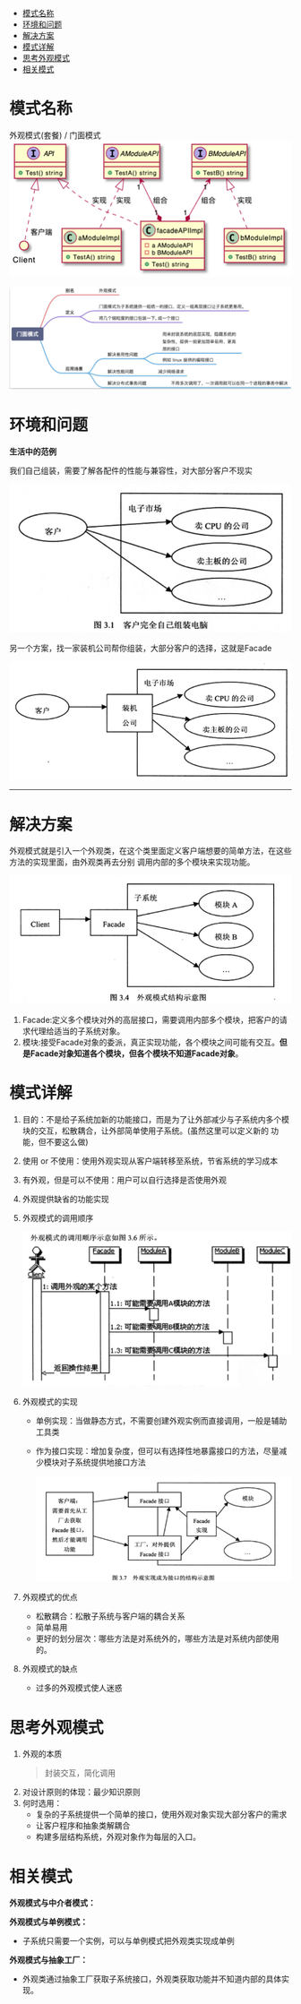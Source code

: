 - [模式名称](#模式名称)
- [环境和问题](#环境和问题)
- [解决方案](#解决方案)
- [模式详解](#模式详解)
- [思考外观模式](#思考外观模式)
- [相关模式](#相关模式)
# 模式名称
外观模式(套餐) / 门面模式
![图 21](../../image/16e06c09e8efc0c3e7d7299f764ff41f8867db2525ab24a373a015ba6f91b448.png)  

![图 22](../../image/c0c1fbbe81357a496cf1087068fe13d84c3b3ef7110991880264a85d826d288c.png)  

# 环境和问题

**生活中的范例**

我们自己组装，需要了解各配件的性能与兼容性，对大部分客户不现实
    
   ![组装](.README_images/88453844.png) 

另一个方案，找一家装机公司帮你组装，大部分客户的选择，这就是Facade

   ![组装2](.README_images/588ac333.png)

--- 


# 解决方案
外观模式就是引入一个外观类，在这个类里面定义客户端想要的简单方法，在这些方法的实现里面，由外观类再去分别
调用内部的多个模块来实现功能。

![外观](.README_images/dfd6ebd5.png)
1. Facade:定义多个模块对外的高层接口，需要调用内部多个模块，把客户的请求代理给适当的子系统对象。
2. 模块:接受Facade对象的委派，真正实现功能，各个模块之间可能有交互。**但是Facade对象知道各个模块，但各个模块不知道Facade对象**。


# 模式详解
1. 目的：不是给子系统加新的功能接口，而是为了让外部减少与子系统内多个模块的交互，松散耦合，让外部简单使用子系统。(虽然这里可以定义新的
功能，但不要这么做)
2. 使用 or 不使用：使用外观实现从客户端转移至系统，节省系统的学习成本
3. 有外观，但是可以不使用：用户可以自行选择是否使用外观
4. 外观提供缺省的功能实现
5. 外观模式的调用顺序

    ![调用顺序](.README_images/3ecda2f1.png)
6. 外观模式的实现
    - 单例实现：当做静态方式，不需要创建外观实例而直接调用，一般是辅助工具类
    - 作为接口实现：增加复杂度，但可以有选择性地暴露接口的方法，尽量减少模块对子系统提供地接口方法
        
        ![接口实现](.README_images/ab744b29.png)
7. 外观模式的优点
    - 松散耦合：松散子系统与客户端的耦合关系
    - 简单易用
    - 更好的划分层次：哪些方法是对系统外的，哪些方法是对系统内部使用的。
8. 外观模式的缺点
    - 过多的外观模式使人迷惑

# 思考外观模式
1. 外观的本质
    > 封装交互，简化调用
2. 对设计原则的体现：最少知识原则
3. 何时选用：
    - 复杂的子系统提供一个简单的接口，使用外观对象实现大部分客户的需求
    - 让客户程序和抽象类解耦合
    - 构建多层结构系统，外观对象作为每层的入口。
    
# 相关模式
**外观模式与中介者模式：**

**外观模式与单例模式：**
- 子系统只需要一个实例，可以与单例模式把外观类实现成单例

**外观模式与抽象工厂：**
- 外观类通过抽象工厂获取子系统接口，外观类获取功能并不知道内部的具体实现。